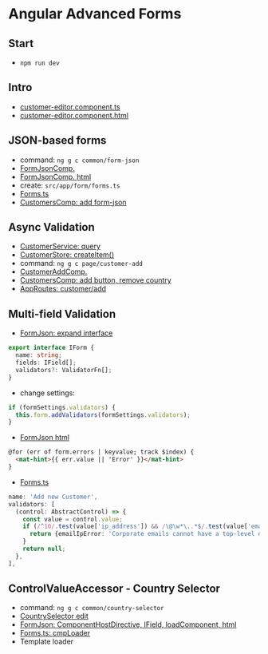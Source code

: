 # Angular Advanced Forms

## Start
- `npm run dev`

## Intro
- [customer-editor.component.ts](src/app/page/customer-editor/customer-editor.component.ts)
- [customer-editor.component.html](src/app/page/customer-editor/customer-editor.component.html)

## JSON-based forms
- command: `ng g c common/form-json`
- [FormJsonComp.](src/app/common/form-json/form-json.component.ts)
- [FormJsonComp. html](src/app/common/form-json/form-json.component.html)
- create: `src/app/form/forms.ts`
- [Forms.ts](src/app/form/forms.ts)
- [CustomersComp: add form-json](src/app/page/customer/customer.component.html)

## Async Validation
- [CustomerService: query](src/app/service/customer.service.ts)
- [CustomerStore: createItem()](src/app/store/CustomerStore.ts)
- command: `ng g c page/customer-add`
- [CustomerAddComp.](src/app/page/customer-add/customer-add.component.ts)
- [CustomersComp: add button, remove country](src/app/page/customer/customer.component.html)
- [AppRoutes: customer/add](src/app/app.routes.ts)

## Multi-field Validation
- [FormJson: expand interface](src/app/common/form-json/form-json.component.ts)
```typescript
export interface IForm {
  name: string;
  fields: IField[];
  validators?: ValidatorFn[];
}
```
- change settings:
```typescript
if (formSettings.validators) {
  this.form.addValidators(formSettings.validators);
}
```
- [FormJson html](src/app/common/form-json/form-json.component.html)
```html
@for (err of form.errors | keyvalue; track $index) {
  <mat-hint>{{ err.value || 'Error' }}</mat-hint>
}
```
- [Forms.ts](src/app/form/forms.ts)
```typescript
name: 'Add new Customer',
validators: [
  (control: AbstractControl) => {
    const value = control.value;
    if (/^10/.test(value['ip_address']) && /\@\w*\..*$/.test(value['email'])) {
      return {emailIpError: 'Corporate emails cannot have a top-level domain.'};
    }
    return null;
  },
],
```

## ControlValueAccessor - Country Selector
- command: `ng g c common/country-selector`
- [CountrySelector edit](src/app/common/country-selector/country-selector.component.ts)
- [FormJson: ComponentHostDirective, IField, loadComponent, html](src/app/common/form-json/form-json.component.ts)
- [Forms.ts: cmpLoader](src/app/form/forms.ts)
- Template loader
